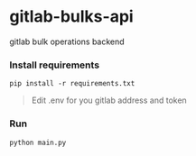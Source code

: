 # gitlab-bulks-api

gitlab bulk operations backend

### Install requirements

```shell
pip install -r requirements.txt
```

> Edit .env for you gitlab address and token

### Run
```shell
python main.py
```
